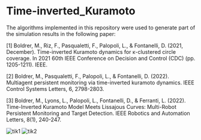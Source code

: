 # Time-inverted_Kuramoto 

The algorithms implemented in this repository were used to generate
part of the simulation results in the following paper:

[1] Boldrer, M., Riz, F., Pasqualetti, F., Palopoli, L., & Fontanelli, D. (2021, December).
 Time-inverted Kuramoto dynamics for κ-clustered circle coverage.
 In 2021 60th IEEE Conference on Decision and Control (CDC) (pp. 1205-1211). IEEE.

[2] Boldrer, M., Pasqualetti, F., Palopoli, L., & Fontanelli, D. (2022).
 Multiagent persistent monitoring via time-inverted kuramoto dynamics.
 IEEE Control Systems Letters, 6, 2798-2803.

[3] Boldrer, M., Lyons, L., Palopoli, L., Fontanelli, D., & Ferranti, L. (2022).
 Time-Inverted Kuramoto Model Meets Lissajous Curves: 
 Multi-Robot Persistent Monitoring and Target Detection. 
 IEEE Robotics and Automation Letters, 8(1), 240-247.




![tik1](https://user-images.githubusercontent.com/95948066/225571117-5f9e7476-c5e0-4bbe-b136-4804e1386739.gif)
![tik2](https://user-images.githubusercontent.com/95948066/225571157-a707ed86-6765-4127-a403-7903df48098b.gif)
